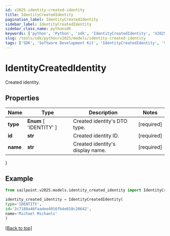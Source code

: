 ```yaml
---
id: v2025-identity-created-identity
title: IdentityCreatedIdentity
pagination_label: IdentityCreatedIdentity
sidebar_label: IdentityCreatedIdentity
sidebar_class_name: pythonsdk
keywords: ['python', 'Python', 'sdk', 'IdentityCreatedIdentity', 'V2025IdentityCreatedIdentity'] 
slug: /tools/sdk/python/v2025/models/identity-created-identity
tags: ['SDK', 'Software Development Kit', 'IdentityCreatedIdentity', 'V2025IdentityCreatedIdentity']
---
```


# IdentityCreatedIdentity

Created identity.

## Properties

Name | Type | Description | Notes
------------ | ------------- | ------------- | -------------
**type** |  **Enum** [  'IDENTITY' ] | Created identity's DTO type. | [required]
**id** | **str** | Created identity ID. | [required]
**name** | **str** | Created identity's display name. | [required]
}

## Example

```python
from sailpoint.v2025.models.identity_created_identity import IdentityCreatedIdentity

identity_created_identity = IdentityCreatedIdentity(
type='IDENTITY',
id='2c7180a46faadee4016fb4e018c20642',
name='Michael Michaels'
)

```
[[Back to top]](#) 

